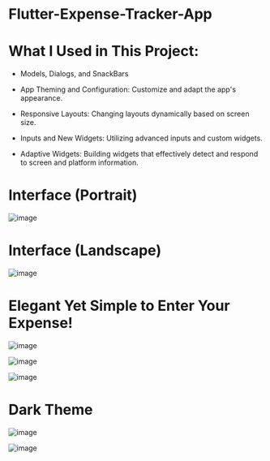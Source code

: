# Flutter-Expense-Tracker-App


# What I Used in This Project:

- Models, Dialogs, and SnackBars
  
- App Theming and Configuration: Customize and adapt the app's appearance.
  
- Responsive Layouts: Changing layouts dynamically based on screen size.

- Inputs and New Widgets: Utilizing advanced inputs and custom widgets.

- Adaptive Widgets: Building widgets that effectively detect and respond to screen and platform information.

# Interface (Portrait)

![image](https://github.com/user-attachments/assets/69a6c00f-e3ef-4436-9a19-fa2f9747f9a9)

# Interface (Landscape)

![image](https://github.com/user-attachments/assets/19cfc6d4-4e2b-4336-91bf-4f260f71bc0a)

# Elegant Yet Simple to Enter Your Expense! 

![image](https://github.com/user-attachments/assets/d3ec8306-c943-49d5-889c-08d879e8b742)

![image](https://github.com/user-attachments/assets/83160864-3c66-4d3d-9e85-deff60c3e5aa)

![image](https://github.com/user-attachments/assets/e8572cba-6d6b-4209-b1cb-17ebf33b3df8)

# Dark Theme

![image](https://github.com/user-attachments/assets/39ee45fe-8bb6-4bff-ab20-cfaeddd4badc)

![image](https://github.com/user-attachments/assets/eaa5fb82-c2c4-41e5-a00e-153eb0a73253)



